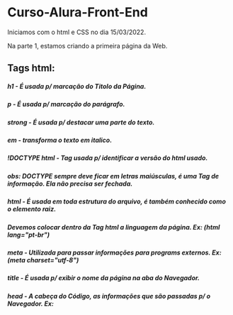 # Curso-Alura-Front-End

Iniciamos com o html e CSS no dia 15/03/2022.

Na parte 1, estamos criando a primeira página da Web.

## **Tags html:** 

##### h1 - É usada p/ marcação do Titolo da Página.
##### p - É usada p/ marcação do parágrafo.
##### strong - É usada p/ destacar uma parte do texto.
##### em - transforma o texto em italico.
##### !DOCTYPE html - Tag usada p/ identificar a versão do html usado.
##### obs: DOCTYPE sempre deve ficar em letras maiúsculas, é uma Tag de informação. Ela não precisa ser fechada.
##### html - É usada em toda estrutura do arquivo, é também conhecido como o elemento raiz.
##### Devemos colocar dentro da Tag html a linguagem da página. Ex: (html lang="pt-br")
##### meta - Utilizada para passar informações para programs externos. Ex: (meta charset="utf-8")
##### title -  É usada p/ exibir o nome da página na aba do Navegador.
##### head - A cabeça do Código, as informações que são passadas p/ o Navegador. Ex: <title>, <meta>...
##### body - O corpo da Código, onde fica o que será exibido na página.
